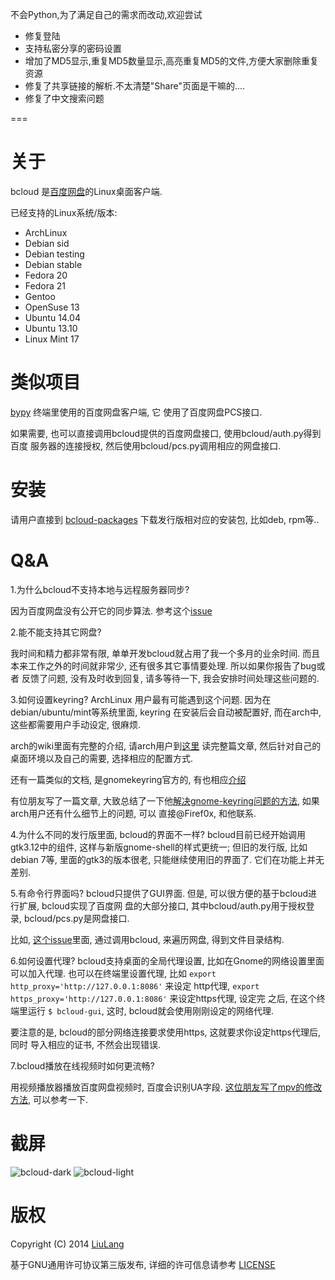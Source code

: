 不会Python,为了满足自己的需求而改动,欢迎尝试

- 修复登陆
- 支持私密分享的密码设置
- 增加了MD5显示,重复MD5数量显示,高亮重复MD5的文件,方便大家删除重复资源
- 修复了共享链接的解析.不太清楚"Share"页面是干嘛的....
- 修复了中文搜索问题

===

关于
=====
bcloud 是[百度网盘](http://pan.baidu.com)的Linux桌面客户端.

已经支持的Linux系统/版本:

* ArchLinux
* Debian sid
* Debian testing
* Debian stable
* Fedora 20
* Fedora 21
* Gentoo
* OpenSuse 13
* Ubuntu 14.04
* Ubuntu 13.10
* Linux Mint 17


类似项目
=======
[bypy](https://github.com/houtianze/bypy) 终端里使用的百度网盘客户端, 它
使用了百度网盘PCS接口.

如果需要, 也可以直接调用bcloud提供的百度网盘接口, 使用bcloud/auth.py得到百度
服务器的连接授权, 然后使用bcloud/pcs.py调用相应的网盘接口.


安装
=======
请用户直接到 [bcloud-packages](https://github.com/LiuLang/bcloud-packages)
下载发行版相对应的安装包, 比如deb, rpm等..

Q&A
===
1.为什么bcloud不支持本地与远程服务器同步?

因为百度网盘没有公开它的同步算法. 参考这个[issue](https://github.com/LiuLang/bcloud/issues/11)

2.能不能支持其它网盘?

我时间和精力都非常有限, 单单开发bcloud就占用了我一个多月的业余时间. 而且
本来工作之外的时间就非常少, 还有很多其它事情要处理. 所以如果你报告了bug或者
反馈了问题, 没有及时收到回复, 请多等待一下, 我会安排时间处理这些问题的.

3.如何设置keyring?
ArchLinux 用户最有可能遇到这个问题. 因为在debian/ubuntu/mint等系统里面, keyring
在安装后会自动被配置好, 而在arch中, 这些都需要用户手动设定, 很麻烦.

arch的wiki里面有完整的介绍, 请arch用户到[这里](https://wiki.archlinux.org/index.php/GNOME_Keyring)
读完整篇文章, 然后针对自己的桌面环境以及自己的需要, 选择相应的配置方式.

还有一篇类似的文档, 是gnomekeyring官方的, 有也相应[介绍](https://wiki.gnome.org/action/show/Projects/GnomeKeyring?action=show&redirect=GnomeKeyring#Automatic_Unlocking)

有位朋友写了一篇文章, 大致总结了一下他[解决gnome-keyring问题的方法](https://bbs.archlinuxcn.org/viewtopic.php?pid=20918), 如果arch用户还有什么细节上的问题, 可以
直接@Firef0x, 和他联系.

4.为什么不同的发行版里面, bcloud的界面不一样?
bcloud目前已经开始调用gtk3.12中的组件, 这样与新版gnome-shell的样式更统一;
但旧的发行版, 比如debian 7等, 里面的gtk3的版本很老, 只能继续使用旧的界面了.
它们在功能上并无差别.

5.有命令行界面吗?
bcloud只提供了GUI界面. 但是, 可以很方便的基于bcloud进行扩展, bcloud实现了百度网
盘的大部分接口, 其中bcloud/auth.py用于授权登录, bcloud/pcs.py是网盘接口.

比如, [这个issue](https://github.com/LiuLang/bcloud/issues/47)里面,
通过调用bcloud, 来遍历网盘, 得到文件目录结构.

6.如何设置代理?
bcloud支持桌面的全局代理设置, 比如在Gnome的网络设置里面可以加入代理.
也可以在终端里设置代理, 比如 `export http_proxy='http://127.0.0.1:8086'` 来设定
http代理, `export https_proxy='http://127.0.0.1:8086'` 来设定https代理, 设定完
之后, 在这个终端里运行 `$ bcloud-gui`, 这时, bcloud就会使用刚刚设定的网络代理.

要注意的是, bcloud的部分网络连接要求使用https, 这就要求你设定https代理后, 同时
导入相应的证书, 不然会出现错误.

7.bcloud播放在线视频时如何更流畅?

用视频播放器播放百度网盘视频时, 百度会识别UA字段.
[这位朋友写了mpv的修改方法](http://imzf.gitcafe.io/2015/04/05/%E8%AE%A9-BCloud-%E6%92%AD%E6%94%BE%E8%A7%86%E9%A2%91%E6%9B%B4%E6%B5%81%E7%95%85/),
可以参考一下.


截屏
====
![bcloud-dark](screenshots/bcloud-dark.png)
![bcloud-light](screenshots/bcloud-light.png)


版权
====
Copyright (C) 2014 [LiuLang](mailto:gsushzhsosgsu@gmail.com)

基于GNU通用许可协议第三版发布, 详细的许可信息请参考 [LICENSE](LICENSE)
